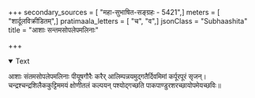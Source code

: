 +++
secondary_sources = [ "महा-सुभाषित-सङ्ग्रहः - 5421",]
meters = [ "शार्दूलविक्रीडितम्",]
pratimaala_letters = [ "च", "व",]
jsonClass = "Subhaashita"
title = "आशाः सन्तमसोपलेपमलिनाः"

+++

<details open><summary>Text</summary>

आशाः संतमसोपलेपमलिनाः पीयूषगौरैः करैर् आलिम्पन्नयमुद्गतैर्दिवमिमां कर्पूरपूरं सृजन्।  
चन्द्रश्चन्द्रशिलैककुट्टिममयं क्षोणीतलं कल्पयन् पश्योद्गच्छति पाकपाण्डुरशरच्छायोपमेयच्छविः॥
</details>
